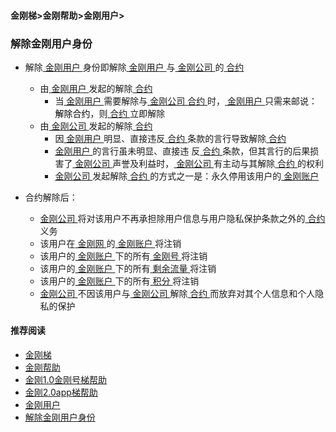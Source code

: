 #### 金刚梯>金刚帮助>金刚用户>
### 解除金刚用户身份

- 解除[ 金刚用户 ](https://github.com/a2zitpro/web/blob/master/kkuser.md)身份即解除[ 金刚用户 ](https://github.com/a2zitpro/web/blob/master/kkuser.md)与[ 金刚公司 ](https://github.com/a2zitpro/web/blob/master/a2zitpro.md)的[ 合约 ](https://github.com/a2zitpro/web/blob/master/Endusercontract.md)
  - 由[ 金刚用户 ](https://github.com/a2zitpro/web/blob/master/kkuser.md)发起的解除[ 合约 ](https://github.com/a2zitpro/web/blob/master/Endusercontract.md)
    - 当[ 金刚用户 ](https://github.com/a2zitpro/web/blob/master/kkuser.md)需要解除与[ 金刚公司 ](https://github.com/a2zitpro/web/blob/master/a2zitpro.md)[ 合约 ](https://a2zitpro.github.io/web/Endusercontract)时，[ 金刚用户 ](https://github.com/a2zitpro/web/blob/master/kkuser.md)只需来邮说：<font color="Black">解除合约</font>，则[ 合约 ](https://github.com/a2zitpro/web/blob/master/Endusercontract.md)立即解除
  - 由[ 金刚公司 ](https://github.com/a2zitpro/web/blob/master/a2zitpro.md)发起的解除[ 合约 ](https://github.com/a2zitpro/web/blob/master/Endusercontract.md)
    - 因[ 金刚用户 ](https://github.com/a2zitpro/web/blob/master/kkuser.md)明显、直接违反[ 合约 ](https://github.com/a2zitpro/web/blob/master/Endusercontract.md)条款的言行导致解除[ 合约 ](https://github.com/a2zitpro/web/blob/master/Endusercontract.md)
    - [ 金刚用户 ](https://github.com/a2zitpro/web/blob/master/kkuser.md)的言行虽未明显、直接违 反[ 合约 ](https://github.com/a2zitpro/web/blob/master/Endusercontract.md)条款，但其言行的后果损害了[ 金刚公司 ](https://github.com/a2zitpro/web/blob/master/a2zitpro.md)声誉及利益时，[ 金刚公司 ](https://github.com/a2zitpro/web/blob/master/a2zitpro.md)有主动与其解除[ 合约 ](https://github.com/a2zitpro/web/blob/master/Endusercontract.md)的权利
    - [ 金刚公司 ](https://github.com/a2zitpro/web/blob/master/a2zitpro.md)发起解除[ 合约 ](https://github.com/a2zitpro/web/blob/master/Endusercontract.md)的方式之一是：永久停用该用户的[ 金刚账户 ](https://github.com/a2zitpro/web/blob/master/kkaccoun.md)

- 合约解除后：

  - [ 金刚公司 ](https://github.com/a2zitpro/web/blob/master/a2zitpro.md)将对该用户不再承担除用户信息与用户隐私保护条款之外的[ 合约 ](https://github.com/a2zitpro/web/blob/master/Endusercontract.md)义务
  - 该用户在[ 金刚网 ](https://github.com/a2zitpro/web/blob/master/kksitecn.md)的[ 金刚账户 ](https://github.com/a2zitpro/web/blob/master/kkaccoun.md)将注销
  - 该用户的[ 金刚账户 ](https://github.com/a2zitpro/web/blob/master/kkaccount.md)下的所有[ 金刚号 ](https://github.com/a2zitpro/web/blob/master/kkid.md)将注销
  - 该用户的[ 金刚账户 ](https://github.com/a2zitpro/web/blob/master/kkaccount.md)下的所有[ 剩余流量 ](https://github.com/a2zitpro/web/blob/master/)将注销
  - 该用户的[ 金刚账户 ](https://github.com/a2zitpro/web/blob/master/kkaccount.md)下的所有[ 积分 ](https://github.com/a2zitpro/web/blob/master/point.md)将注销
  - [ 金刚公司 ](https://github.com/a2zitpro/web/blob/master/a2zitpro.md)不因该用户与[ 金刚公司 ](https://github.com/a2zitpro/web/blob/master/a2zitpro.md)解除[ 合约 ](https://github.com/a2zitpro/web/blob/master/Endusercontract.md)而放弃对其个人信息和个人隐私的保护

#### 推荐阅读

- [金刚梯](https://github.com/a2zitpro/web/blob/master/dlb.md)
- [金刚帮助](https://github.com/a2zitpro/web/blob/master/list_helpkkvpn.md)
- [金刚1.0金刚号梯帮助](https://github.com/a2zitpro/web/blob/master/list_helpkkvpn1.0.md)
- [金刚2.0app梯帮助](https://github.com/a2zitpro/web/blob/master/list_helpkkvpn2.0.md)
- [金刚用户](https://github.com/a2zitpro/web/blob/master/list_kkuser.md)
- [解除金刚用户身份](https://github.com/a2zitpro/web/blob/master/dismisskkuseridentity.md)
